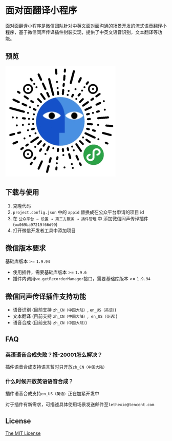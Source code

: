 # 面对面翻译小程序


面对面翻译小程序是微信团队针对中英文面对面沟通的场景开发的流式语音翻译小程序，基于微信同声传译插件封装实现，提供了中英文语音识别，文本翻译等功能。



## 预览
![面对面翻译小程序](image/qr.jpg)


## 下载与使用

1. 克隆代码
2. `project.config.json` 中的 `appid` 替换成在公众平台申请的项目 id
3. 在 `公众平台 → 设置 → 第三方服务 → 插件管理` 中 添加微信同声传译插件 (`wx069ba97219f66d99`)
4. 打开微信开发者工具中添加项目


## 微信版本要求

基础库版本 >= `1.9.94`

- 使用插件，需要基础库版本 >= `1.9.6`
- 插件内调用`wx.getRecorderManager`接口，需要基础库版本 >= `1.9.94`


## 微信同声传译插件支持功能

- 语音识别 (目前支持 `zh_CN（中国大陆）`,  `en_US（英语）`)
- 文本翻译 (目前支持 `zh_CN（中国大陆）`,  `en_US（英语）`)
- 语音合成 (目前支持 `zh_CN（中国大陆）`)

## FAQ

### 英语语音合成失败？报-20001怎么解决？

插件语音合成支持语言暂时只开放`zh_CN（中国大陆）`

### 什么时候开放英语语音合成？

插件语音合成支持`en_US（英语）`正在加紧开发中

对于插件有新需求，可描述具体使用场景发送邮件至`lethexie@tencent.com`

## License

[The MIT License](./LICENSE.txt)
